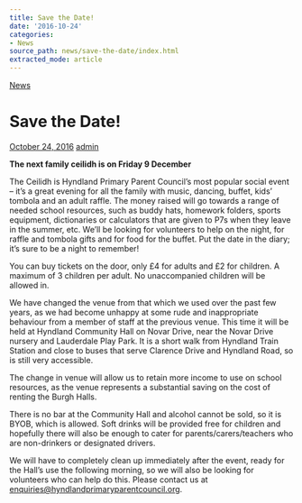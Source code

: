 ```yaml
---
title: Save the Date!
date: '2016-10-24'
categories:
- News
source_path: news/save-the-date/index.html
extracted_mode: article
---
```

[News](category/news/)

# Save the Date!

[October 24, 2016](news/save-the-date/) [admin](author/admin/)

**The next family ceilidh is on Friday 9 December**

The Ceilidh is Hyndland Primary Parent Council’s most popular social event – it’s a great evening for all the family with music, dancing, buffet, kids’ tombola and an adult raffle. The money raised will go towards a range of needed school resources, such as buddy hats, homework folders, sports equipment, dictionaries or calculators that are given to P7s when they leave in the summer, etc. We’ll be looking for volunteers to help on the night, for raffle and tombola gifts and for food for the buffet. Put the date in the diary; it’s sure to be a night to remember!

You can buy tickets on the door, only £4 for adults and £2 for children. A maximum of 3 children per adult. No unaccompanied children will be allowed in.

We have changed the venue from that which we used over the past few years, as we had become unhappy at some rude and inappropriate behaviour from a member of staff at the previous venue. This time it will be held at Hyndland Community Hall on Novar Drive, near the Novar Drive nursery and Lauderdale Play Park. It is a short walk from Hyndland Train Station and close to buses that serve Clarence Drive and Hyndland Road, so is still very accessible.

The change in venue will allow us to retain more income to use on school resources, as the venue represents a substantial saving on the cost of renting the Burgh Halls.

There is no bar at the Community Hall and alcohol cannot be sold, so it is BYOB, which is allowed. Soft drinks will be provided free for children and hopefully there will also be enough to cater for parents/carers/teachers who are non-drinkers or designated drivers.

We will have to completely clean up immediately after the event, ready for the Hall’s use the following morning, so we will also be looking for volunteers who can help do this. Please contact us at [enquiries@hyndlandprimaryparentcouncil.org](mailto:enquiries@hyndlandprimaryparentcouncil.org).
